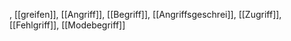 , [[greifen]], [[Angriff]], [[Begriff]], [[Angriffsgeschrei]], [[Zugriff]], [[Fehlgriff]], [[Modebegriff]]